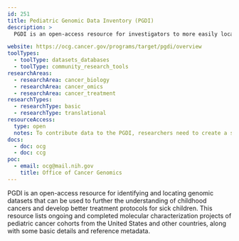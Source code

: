 ```yaml
---
id: 251
title: Pediatric Genomic Data Inventory (PGDI)
description: >
  PGDI is an open-access resource for investigators to more easily locate molecular characterization projects of pediatric cancer cohorts being generated globally.

website: https://ocg.cancer.gov/programs/target/pgdi/overview
toolTypes:
  - toolType: datasets_databases
  - toolType: community_research_tools
researchAreas:
  - researchArea: cancer_biology
  - researchArea: cancer_omics
  - researchArea: cancer_treatment
researchTypes:
  - researchType: basic
  - researchType: translational
resourceAccess:
  type: open
  notes: To contribute data to the PGDI, researchers need to create a secure submitter account through the [PGDI Contributor Application](https://ocg.cancer.gov/programs/target/pgdi/contributor-application).
docs:
  - doc: ocg
  - doc: ccg
poc:
  - email: ocg@mail.nih.gov
    title: Office of Cancer Genomics
---
```

PGDI is an open-access resource for identifying and locating genomic datasets that can be used to further the understanding of childhood cancers and develop better treatment protocols for sick children. This resource lists ongoing and completed molecular characterization projects of pediatric cancer cohorts from the United States and other countries, along with some basic details and reference metadata.
